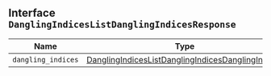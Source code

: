 ## Interface `DanglingIndicesListDanglingIndicesResponse`

| Name | Type | Description |
| - | - | - |
| `dangling_indices` | [DanglingIndicesListDanglingIndicesDanglingIndex](./DanglingIndicesListDanglingIndicesDanglingIndex.md)[] | &nbsp; |
